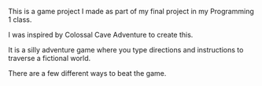 This is a game project I made as part of my final project in my Programming 1 class.

I was inspired by Colossal Cave Adventure to create this.

It is a silly adventure game where you type directions and instructions to traverse a fictional world.

There are a few different ways to beat the game.
